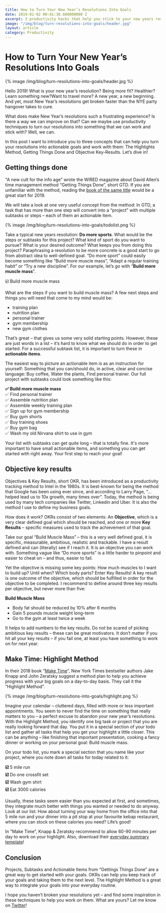 ```yaml
---
title: How to Turn Your New Year’s Resolutions Into Goals
date: 2019-01-02 00:41:38.680000000 Z
excerpt: 3 productivity hacks that help you stick to your new years resolutions
image: "/img/blog/turn-resolutions-into-goals/header.jpg"
layout: article
category: Productivity
---
```


# How to Turn Your New Year’s Resolutions Into Goals

{% image /img/blog/turn-resolutions-into-goals/header.jpg %}

Hello 2019! What is your new year’s resolution? Being more fit? Healthier? Learn something new?Want to travel more? A new year, a new beginning. And yet, most New Year’s resolutions get broken faster than the NYE party hangover takes to cure.

What does make New Year’s resolutions such a frustrating experience? Is there a way we can improve on that? Can we maybe use productivity techniques to turn our resolutions into something that we can work and stick with? Well, we can.

In this post I want to introduce you to three concepts that can help you turn your resolutions into actionable goals and work with them: The Highlights Method, Getting Things Done and Objective Key-Results. Let’s dive in!

## Getting things done

"A new cult for the info age” wrote the WIRED magazine about David Allen’s time management method “Getting Things Done”, short GTD. If you are unfamiliar with the method, reading the [book of the same title](https://www.amazon.com/Getting-Things-Done-Stress-Free-Productivity/dp/0143126563/ref=sr_1_1) would be a great start for 2019. 

We will take a look at one very useful concept from the method: In GTD, a task that has more than one step will convert into a “project” with multiple subtasks or steps – each of them an actionable item.

{% image /img/blog/turn-resolutions-into-goals/todolist.png %}

Take a typical new years resolution: **Do more sports**. 
What would be the steps or subtasks for this project? What kind of sport do you want to pursue? What is your desired outcome? What keeps you from doing this project?
Paraphrasing a resolution to be more concrete is a good start to go from abstract idea to well-defined goal. “Do more sport” could easily become something like “Build more muscle mass”, “Adapt a regular training habit” or “Try a new discipline”. For our example, let’s go with “**Build more muscle mass**”.

☑️ Build more muscle mass

What are the steps if you want to build muscle mass? A few next steps and things you will need that come to my mind would be:

- training plan
- nutrition plan
- personal trainer
- gym membership
- new gym clothes

That’s great – that gives us some very solid starting points. However, these are just words in a list – it’s hard to know what we should do in order to get started. For a successful subtask list, it is important to turn these in **actionable items**. 

The easiest way to picture an actionable item is as an instruction for yourself: Something that you can/should do, in active, clear and concise language: Buy coffee, Water the plants, Find personal trainer. Our full project with subtasks could look something like this:

**✅ Build more muscle mass**<br>
✅ Find personal trainer<br>
✅ Assemble nutrition plan<br>
✅ Assemble weekly training plan<br>
✅ Sign up for gym membership<br>
✅ Buy gym shorts<br>
✅ Buy training shoes<br>
✅ Buy gym bag<br>
✅ Wash my old Nirvana shirt to use in gym<br>

Your list with subtasks can get quite long – that is totally fine. It's more important to have small actionable items, and something you can get started with right away. Your first step to reach your goal!

## Objective key results

Objectives & Key Results, short OKR, has been introduced as a productivity tracking method to Intel in the 1980s. It is best-known for being the method that Google has been using ever since, and according to Larry Page, “… helped lead us to 10x growth, many times over”. Today, the method is being used by many tech companies like Twitter, Linkedin and Uber. It is also the method I use to define my business goals.

How does it work? OKRs consist of two elements: An **Objective**, which is a very clear defined goal which should be reached, and one or more **Key Results** – specific measures used to track the achievement of that goal.

Take our goal “Build Muscle Mass” – this is a very well defined goal, it is specific, measurable, ambitious, realistic and trackable. I have a result defined and can (literally) see if I reach it. It is an objective you can work with. Something vague like “Do more sports” is a little harder to pinpoint and easier to cheat on – and thus, easier to fail.

Yet the objective is missing some key points: How much muscles to I want to build up? Until when? Which body parts? Enter Key Results! A key result is one outcome of the objective, which should be fulfilled in order for the objective to be completed. I recommend to define around three key results per objective, but never more than five:

**Build Muscle Mass**

- Body fat should be reduced by 10% after 6 months
- Gain 5 pounds muscle weight long-term
- Go to the gym at least twice a week

It helps to add numbers to the key results. Do not be scared of picking ambitious key results – these can be great motivators. It don’t matter if you hit all your key results – if you fail one, at least you have something to work on for next year. 

## Make Time: Highlight Method

In their 2018 book “[Make Time](https://www.amazon.com/Make-Time-Focus-Matters-Every/dp/0525572422/ref=sr_1_1)”, New York Times bestseller authors Jake Knapp and John Zeratsky suggest a method plan to help you achieve progress with your big goals on a day-to-day basis. They call it the “Highlight Method”.

{% image /img/blog/turn-resolutions-into-goals/highlight.png %}

Imagine your calendar – cluttered days, filled with more or less important appointments. You seem to never find the time on something that really matters to you – a perfect excuse to abandon your new year’s resolutions. With the Highlight Method, you identify one big task or project that you are really looking forward that day. You put it in a special section of your todo list and gather all tasks that help you get your highlight a little closer. This can be anything – like finishing that important presentation, cooking a fancy dinner or working on your personal goal: Build muscle mass.

On your todo list, you mark a special section that you name like your project, where you note down all tasks for today related to it:

**☑️** 5 mile run<br>
**☑️** Do one crossfit set<br>
**☑️** Wash gym shirt<br>
**☑️** Eat 3000 calories

Usually, these tasks seem easier than you expected at first, and sometimes, they integrate much better with things you wanted or needed to do anyway. Look at our list: How about turning your way home from the office into that 5 mile run and your dinner into a pit stop at your favourite kebap restaurant, where you can stock on these calories you need? Life’s good!

In “Make Time”, Knapp & Zeratsky recommend to allow 60-90 minutes per day to work on your highlight. Also, download their [everyday summary template](https://maketimebook.com/tools/)!

## Conclusion

Projects, Subtasks and Actionable Items from “Gettings Things Done” are a great way to get started with your goals. OKRs can help you keep track of your goals and taking them to the next level. The Highlight Method is a great way to integrate your goals into your everyday routine.

I hope you haven’t broken your resolutions yet – and find some inspiration in these techniques to help you work on them. What are yours? Let me know on [Twitter](https://twitter.com/johannesippen/)!

